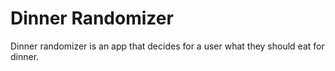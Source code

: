 # Dinner Randomizer

Dinner randomizer is an app that decides for a user what they should eat for dinner.
